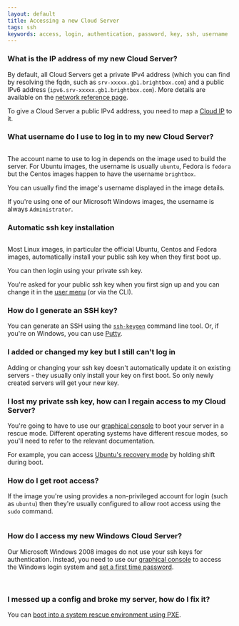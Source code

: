 ```yaml
---
layout: default
title: Accessing a new Cloud Server
tags: ssh
keywords: access, login, authentication, password, key, ssh, username
---
```


### What is the IP address of my new Cloud Server?

By default, all Cloud Servers get a private IPv4 address (which you can find by resolving the fqdn, such as `srv-xxxxx.gb1.brightbox.com`) and a public IPv6 address (`ipv6.srv-xxxxx.gb1.brightbox.com`). More details are available on the [network reference page](/docs/reference/network/).

To give a Cloud Server a public IPv4 address, you need to map a [Cloud IP](/docs/reference/cloud-ips/) to it.

### What username do I use to log in to my new Cloud Server?

<img src="/images/docs/image-details.png" alt="" class="doc-right doc-border" />

The account name to use to log in depends on the image used to build the server. For Ubuntu images, the username is usually `ubuntu`, Fedora is `fedora` but the Centos images happen to have the username `brightbox`.

You can usually find the image's username displayed in the image details.

If you're using one of our Microsoft Windows images, the username is always `Administrator`.

### Automatic ssh key installation

<img src="/images/docs/manage-ssh-key.png" alt="" class="doc-right doc-border" />

Most Linux images, in particular the official Ubuntu, Centos and Fedora images, automatically install your public ssh key when they first boot up.

You can then login using your private ssh key.

You're asked for your public ssh key when you first sign up and you can change it in the [user menu](https://manage.brightbox.com/user/ssh_key) (or via the CLI).

### How do I generate an SSH key?

You can generate an SSH using the [`ssh-keygen`](https://help.ubuntu.com/community/SSH/OpenSSH/Keys) command line tool. Or, if you're on Windows, you can use [Putty](http://winscp.net/eng/docs/ui_puttygen).

### I added or changed my key but I still can't log in

Adding or changing your ssh key doesn't automatically update it on existing servers - they usually only install your key on first boot. So only newly created servers will get your new key.

### I lost my private ssh key, how can I regain access to my Cloud Server?

You're going to have to use our [graphical console](/docs/guides/manager/graphical-console/) to boot your server in a rescue mode. Different operating systems have different rescue modes, so you'll need to refer to the relevant documentation.

For example, you can access [Ubuntu's recovery mode](https://wiki.ubuntu.com/RecoveryMode) by holding shift during boot.

### How do I get root access?

If the image you're using provides a non-privileged account for login (such as `ubuntu`) then they're usually configured to allow root access using the `sudo` command.

<img src="/images/docs/windows-first-time-password.jpg" alt="" class="doc-right doc-border" />

### How do I access my new Windows Cloud Server?

Our Microsoft Windows 2008 images do not use your ssh keys for authentication. Instead, you need to use our [graphical console](/docs/guides/manager/graphical-console/) to access the Windows login system and [set a first time password](/docs/guides/cli/windows-servers/#setting-the-administrator-password).

<br class="clear"/>

### I messed up a config and broke my server, how do I fix it?

You can [boot into a system rescue environment using PXE](/docs/guides/rescuing-an-unbootable-cloud-server).
